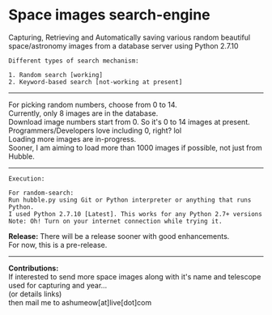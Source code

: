 # Space images search-engine
Capturing, Retrieving and Automatically saving various random beautiful space/astronomy images from a database server using Python 2.7.10
```
Different types of search mechanism:

1. Random search [working]
2. Keyword-based search [not-working at present]
```
***
For picking random numbers, choose from 0 to 14. <br>
Currently, only 8 images are in the database. <br>
Download image numbers start from 0. So it's 0 to 14 images at present. <br>
Programmers/Developers love including 0, right? lol <br>
Loading more images are in-progress. <br>
Sooner, I am aiming to load more than 1000 images if possible, not just from Hubble.
***
```
Execution:

For random-search:
Run hubble.py using Git or Python interpreter or anything that runs Python.
I used Python 2.7.10 [Latest]. This works for any Python 2.7+ versions
Note: Oh! Turn on your internet connection while trying it.
```
<b>Release:</b>
There will be a release sooner with good enhancements. <br>
For now, this is a pre-release.
***
<b>Contributions:</b><br>
If interested to send more space images along with it's name and telescope used for capturing and year... <br>
(or details links)
<br>
then mail me to ashumeow[at]live[dot]com
